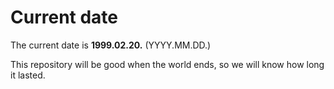 # Current date

The current date is **1999.02.20.** (YYYY.MM.DD.)

This repository will be good when the world ends, so we will know how long it lasted.